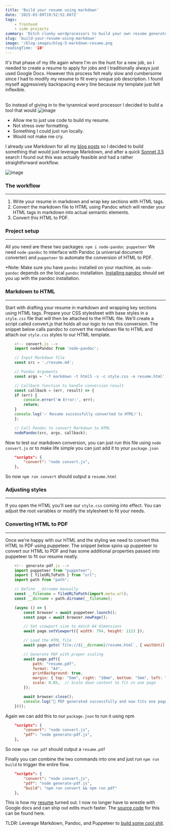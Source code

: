 ```yaml
---
title: 'Build your resume using markdown'
date: '2025-03-09T19:52:52.687Z'
tags:
    - frontend
    - side projects
summary: 'Ditch clunky wordprocessors to build your own resume generator using markdown'
slug: 'build-your-resume-using-markdown'
image: '/blog-images/blog-5-markdown-resume.png
readingTime: '10'
---
```


It's that phase of my life again where I'm on the hunt for a new job, so I needed to create a resume to apply for jobs and I traditionally always just used Google Docs. However this process felt really slow and cumbersome since I had to modify my resume to fit every unique job description. I found myself aggressively backspacing every line because my template just felt inflexible.<br/>
<br/>

So instead of giving in to the tyrannical word processor I decided to build a tool that would
![image](/blog-images/blog-5-markdown-resume.png)

- Allow me to just use code to build my resume.
- Not stress over formatting.
- Something I could just run locally.
- Would not make me cry.

I already use Markdown for all my [blog posts](/blog/next-js-blog-using-app-router) so I decided to build something that would just leverage Markdown, and after a quick [Sonnet 3.5](https://www.anthropic.com/news/claude-3-5-sonnet) search I found out this was actually feasible and had a rather straightforward workflow.

![image](/blog-images/resume-flow.png)

### The workflow
---
1. Write your resume in markdown and wrap key sections with HTML tags.
2. Convert the markdown file to HTML using Pandoc which will render your HTML tags in markdown into actual semantic elements.
3. Convert this HTML to PDF.

### Project setup
---
All you need are these two packages:  `npm i node-pandoc puppeteer`
We need `node-pandoc` to interface with Pandoc (a universal document converter) and `puppeteer` to automate the conversion of HTML to PDF.

*Note: Make sure you have `pandoc` installed on your machine, as `node-pandoc` depends on the local `pandoc` installation.
[Installing pandoc](https://pandoc.org/installing.html) should set you up with the pandoc installation.

### Markdown to HTML
---
Start with drafting your resume in markdown and wrapping key sections using HTML tags.
Prepare your CSS stylesheet with base styles in a `style.css` file that will then be attached to the HTML file.
We'll create a script called convert.js that holds all our logic to run this conversion.
The snippet below calls pandoc to convert the markdown file to HTML and attach our  `style.css` styles to our HTML template.

```js
    <!-- convert.js -->
    import nodePandoc from 'node-pandoc';

    // Input Markdown file
    const src = './resume.md';

    // Pandoc Arguments
    const args = '-f markdown -t html5 -s -c style.css -o resume.html';

    // Callback function to handle conversion result
    const callback = (err, result) => {
    if (err) {
        console.error('❌ Error:', err);
        return;
    }
    console.log('✅ Resume successfully converted to HTML!');
    };

    // Call Pandoc to convert Markdown to HTML
    nodePandoc(src, args, callback);

```

Now to test our markdown conversion, you can just run this file using `node convert.js` or to make life simple you can just add it to your `package.json`
```json
    "scripts": {
        "convert": "node convert.js",
    },
```

So now `npm run convert` should output a `resume.html`

### Adjusting styles
---
If you open the HTML you'll see our `style.css` coming into effect. You can adjust the root variables or modify the stylesheet to fit your needs.

### Converting HTML to PDF
---
Once we're happy with our HTML and the styling we need to convert this HTML to PDF using puppeteer.
The snippet below spins up puppeteer to convert our HTML to PDF and has some additional properties passed into puppeteer to fit our resume neatly.

```js
    <!-- generate-pdf.js -->
    import puppeteer from "puppeteer";
    import { fileURLToPath } from "url";
    import path from "path";

    // Define __dirname manually
    const __filename = fileURLToPath(import.meta.url);
    const __dirname = path.dirname(__filename);

    (async () => {
        const browser = await puppeteer.launch();
        const page = await browser.newPage();

        // Set viewport size to match A4 dimensions
        await page.setViewport({ width: 794, height: 1123 });

        // Load the HTML file
        await page.goto(`file://${__dirname}/resume.html`, { waitUntil: "networkidle0" });

        // Generate PDF with proper scaling
        await page.pdf({
            path: "resume.pdf",
            format: "A4",
            printBackground: true,
            margin: { top: "5mm", right: "10mm", bottom: "5mm", left: "10mm" },  // Reduce margins
            scale: 0.85,  // Scale down content to fit in one page
        });

        await browser.close();
        console.log("📄 PDF generated successfully and now fits one page!");
    })();
```

Again we can add this to our `package.json` to run it using npm

```json
    "scripts": {
        "convert": "node convert.js",
        "pdf": "node generate-pdf.js",
    },
```

So now `npm run pdf` should output a `resume.pdf`

Finally you can combine the two commands into one and just run `npm run build` to trigger the entire flow.

```json
    "scripts": {
        "convert": "node convert.js",
        "pdf": "node generate-pdf.js",
        "build": "npm run convert && npm run pdf"
    },
```

This is how my [resume](/resume.pdf) turned out. I now no longer have to wrestle with Google docs and can ship out edits much faster.
The [source code](https://github.com/allanmosesfernandes/markdown-resume-builder) for this can be found here.

TLDR: Leverage Markdown, Pandoc, and Puppeteer to [build some cool shit](/blog/start-your-side-project).